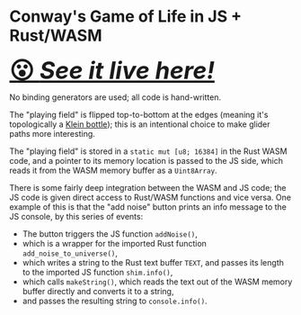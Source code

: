 # Conway's Game of Life in JS + Rust/WASM 
<a href="https://cool-es.github.io/canvas-game-of-life/" style="font-size:3em; font-weight:bold; ">😮 <i>See it live here!</i></a>

No binding generators are used; all code is hand-written.

The "playing field" is flipped top-to-bottom at the edges (meaning it's topologically a [Klein bottle](https://en.wikipedia.org/wiki/Klein_bottle)); this is an intentional choice to make glider paths more interesting.

The "playing field" is stored in a `static mut [u8; 16384]` in the Rust WASM code, and a pointer to its memory location is passed to the JS side, which reads it from the WASM memory buffer as a `Uint8Array`.

There is some fairly deep integration between the WASM and JS code; the JS code is given direct access to Rust/WASM functions and vice versa. One example of this is that the "add noise" button prints an info message to the JS console, by this series of events:
* The button triggers the JS function `addNoise()`,
* which is a wrapper for the imported Rust function `add_noise_to_universe()`,
* which writes a string to the Rust text buffer `TEXT`, and passes its length to the imported JS function `shim.info()`,
* which calls `makeString()`, which reads the text out of the WASM memory buffer directly and converts it to a string,
* and passes the resulting string to `console.info()`.